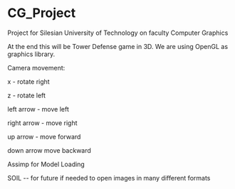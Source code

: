 # CG_Project
Project for Silesian University of Technology on faculty Computer Graphics

At the end this will be Tower Defense game in 3D. We are using OpenGL as graphics library.

Camera movement:

x - rotate right 

z - rotate left

left arrow - move left

right arrow - move right

up arrow - move forward

down arrow move backward


Assimp for Model Loading

SOIL -- for future if needed to open images in many different formats
